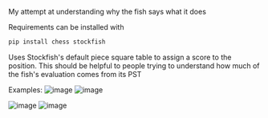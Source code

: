 My attempt at understanding why the fish says what it does

Requirements can be installed with 
```python
pip install chess stockfish
```

Uses Stockfish's default piece square table to assign a score to the position. 
This should be helpful to people trying to understand how much of the fish's evaluation comes from its PST

Examples:
![image](https://github.com/rugvedpund/grokfish/assets/72617859/1901199c-8778-4c0e-8c33-9f28b752aed2)
![image](https://github.com/rugvedpund/grokfish/assets/72617859/fd969731-584e-4c38-9c86-82eb8c1663e7)


![image](https://github.com/rugvedpund/grokfish/assets/72617859/c7b4192b-f3b6-4f7b-b7e0-4324f3b70cb4)
![image](https://github.com/rugvedpund/grokfish/assets/72617859/9382c324-ae96-40a6-b6c6-5c3ae62d1231)


